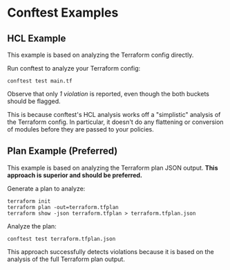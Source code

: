 # Conftest Examples

## HCL Example

This example is based on analyzing the Terraform config directly.

Run conftest to analyze your Terraform config:
```
conftest test main.tf
```

Observe that only *1 violation* is reported,
even though the both buckets should be flagged.

This is because conftest's HCL analysis works off a "simplistic" analysis of the Terraform config.
In particular, it doesn't do any flattening or conversion of modules
before they are passed to your policies.

## Plan Example (Preferred)

This example is based on analyzing the Terraform plan JSON output.
**This approach is superior and should be preferred.**

Generate a plan to analyze:
```
terraform init
terraform plan -out=terraform.tfplan
terraform show -json terraform.tfplan > terraform.tfplan.json
```

Analyze the plan:
```
conftest test terraform.tfplan.json
```

This approach successfully detects violations because it is based on the analysis of the full Terraform plan output.
